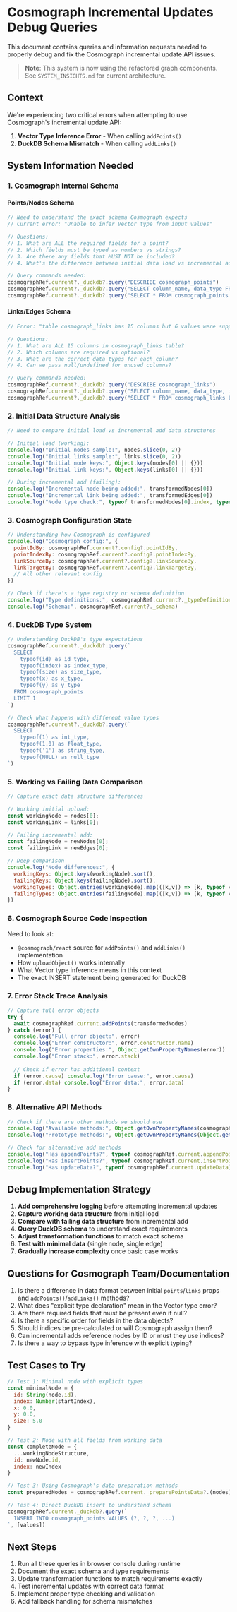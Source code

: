 # Cosmograph Incremental Updates Debug Queries

This document contains queries and information requests needed to properly debug and fix the Cosmograph incremental update API issues.

> **Note**: This system is now using the refactored graph components. See `SYSTEM_INSIGHTS.md` for current architecture.

## Context

We're experiencing two critical errors when attempting to use Cosmograph's incremental update API:
1. **Vector Type Inference Error** - When calling `addPoints()`
2. **DuckDB Schema Mismatch** - When calling `addLinks()`

## System Information Needed

### 1. Cosmograph Internal Schema

#### Points/Nodes Schema
```javascript
// Need to understand the exact schema Cosmograph expects
// Current error: "Unable to infer Vector type from input values"

// Questions:
// 1. What are ALL the required fields for a point?
// 2. Which fields must be typed as numbers vs strings?
// 3. Are there any fields that MUST NOT be included?
// 4. What's the difference between initial data load vs incremental adds?

// Query commands needed:
cosmographRef.current?._duckdb?.query("DESCRIBE cosmograph_points")
cosmographRef.current?._duckdb?.query("SELECT column_name, data_type FROM information_schema.columns WHERE table_name = 'cosmograph_points'")
cosmographRef.current?._duckdb?.query("SELECT * FROM cosmograph_points LIMIT 1") // See actual data structure
```

#### Links/Edges Schema
```javascript
// Error: "table cosmograph_links has 15 columns but 6 values were supplied"

// Questions:
// 1. What are ALL 15 columns in cosmograph_links table?
// 2. Which columns are required vs optional?
// 3. What are the correct data types for each column?
// 4. Can we pass null/undefined for unused columns?

// Query commands needed:
cosmographRef.current?._duckdb?.query("DESCRIBE cosmograph_links")
cosmographRef.current?._duckdb?.query("SELECT column_name, data_type, is_nullable FROM information_schema.columns WHERE table_name = 'cosmograph_links'")
cosmographRef.current?._duckdb?.query("SELECT * FROM cosmograph_links LIMIT 1") // See actual data structure
```

### 2. Initial Data Structure Analysis

```javascript
// Need to compare initial load vs incremental add data structures

// Initial load (working):
console.log("Initial nodes sample:", nodes.slice(0, 2))
console.log("Initial links sample:", links.slice(0, 2))
console.log("Initial node keys:", Object.keys(nodes[0] || {}))
console.log("Initial link keys:", Object.keys(links[0] || {}))

// During incremental add (failing):
console.log("Incremental node being added:", transformedNodes[0])
console.log("Incremental link being added:", transformedEdges[0])
console.log("Node type check:", typeof transformedNodes[0].index, typeof transformedNodes[0].size)
```

### 3. Cosmograph Configuration State

```javascript
// Understanding how Cosmograph is configured
console.log("Cosmograph config:", {
  pointIdBy: cosmographRef.current?.config?.pointIdBy,
  pointIndexBy: cosmographRef.current?.config?.pointIndexBy,
  linkSourceBy: cosmographRef.current?.config?.linkSourceBy,
  linkTargetBy: cosmographRef.current?.config?.linkTargetBy,
  // All other relevant config
})

// Check if there's a type registry or schema definition
console.log("Type definitions:", cosmographRef.current?._typeDefinitions)
console.log("Schema:", cosmographRef.current?._schema)
```

### 4. DuckDB Type System

```javascript
// Understanding DuckDB's type expectations
cosmographRef.current?._duckdb?.query(`
  SELECT 
    typeof(id) as id_type,
    typeof(index) as index_type,
    typeof(size) as size_type,
    typeof(x) as x_type,
    typeof(y) as y_type
  FROM cosmograph_points 
  LIMIT 1
`)

// Check what happens with different value types
cosmographRef.current?._duckdb?.query(`
  SELECT 
    typeof(1) as int_type,
    typeof(1.0) as float_type,
    typeof('1') as string_type,
    typeof(NULL) as null_type
`)
```

### 5. Working vs Failing Data Comparison

```javascript
// Capture exact data structure differences

// Working initial upload:
const workingNode = nodes[0];
const workingLink = links[0];

// Failing incremental add:
const failingNode = newNodes[0];
const failingLink = newEdges[0];

// Deep comparison
console.log("Node differences:", {
  workingKeys: Object.keys(workingNode).sort(),
  failingKeys: Object.keys(failingNode).sort(),
  workingTypes: Object.entries(workingNode).map(([k,v]) => [k, typeof v]),
  failingTypes: Object.entries(failingNode).map(([k,v]) => [k, typeof v]),
})
```

### 6. Cosmograph Source Code Inspection

Need to look at:
- `@cosmograph/react` source for `addPoints()` and `addLinks()` implementation
- How `uploadObject()` works internally
- What Vector type inference means in this context
- The exact INSERT statement being generated for DuckDB

### 7. Error Stack Trace Analysis

```javascript
// Capture full error objects
try {
  await cosmographRef.current.addPoints(transformedNodes)
} catch (error) {
  console.log("Full error object:", error)
  console.log("Error constructor:", error.constructor.name)
  console.log("Error properties:", Object.getOwnPropertyNames(error))
  console.log("Error stack:", error.stack)
  
  // Check if error has additional context
  if (error.cause) console.log("Error cause:", error.cause)
  if (error.data) console.log("Error data:", error.data)
}
```

### 8. Alternative API Methods

```javascript
// Check if there are other methods we should use
console.log("Available methods:", Object.getOwnPropertyNames(cosmographRef.current))
console.log("Prototype methods:", Object.getOwnPropertyNames(Object.getPrototypeOf(cosmographRef.current)))

// Check for alternative add methods
console.log("Has appendPoints?", typeof cosmographRef.current.appendPoints)
console.log("Has insertPoints?", typeof cosmographRef.current.insertPoints)
console.log("Has updateData?", typeof cosmographRef.current.updateData)
```

## Debug Implementation Strategy

1. **Add comprehensive logging** before attempting incremental updates
2. **Capture working data structure** from initial load
3. **Compare with failing data structure** from incremental add
4. **Query DuckDB schema** to understand exact requirements
5. **Adjust transformation functions** to match exact schema
6. **Test with minimal data** (single node, single edge)
7. **Gradually increase complexity** once basic case works

## Questions for Cosmograph Team/Documentation

1. Is there a difference in data format between initial `points`/`links` props and `addPoints()`/`addLinks()` methods?
2. What does "explicit type declaration" mean in the Vector type error?
3. Are there required fields that must be present even if null?
4. Is there a specific order for fields in the data objects?
5. Should indices be pre-calculated or will Cosmograph assign them?
6. Can incremental adds reference nodes by ID or must they use indices?
7. Is there a way to bypass type inference with explicit typing?

## Test Cases to Try

```javascript
// Test 1: Minimal node with explicit types
const minimalNode = {
  id: String(node.id),
  index: Number(startIndex),
  x: 0.0,
  y: 0.0,
  size: 5.0
}

// Test 2: Node with all fields from working data
const completeNode = {
  ...workingNodeStructure,
  id: newNode.id,
  index: newIndex
}

// Test 3: Using Cosmograph's data preparation methods
const preparedNodes = cosmographRef.current._preparePointsData?.(nodes)

// Test 4: Direct DuckDB insert to understand schema
cosmographRef.current._duckdb?.query(`
  INSERT INTO cosmograph_points VALUES (?, ?, ?, ...)
`, [values])
```

## Next Steps

1. Run all these queries in browser console during runtime
2. Document the exact schema and type requirements
3. Update transformation functions to match requirements exactly
4. Test incremental updates with correct data format
5. Implement proper type checking and validation
6. Add fallback handling for schema mismatches